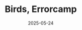 ---
layout: event
tags: ad hoc talk
title: Birds, Errorcamp
date: 2025-05-24
location: "Peak District, UK"
cover:
---